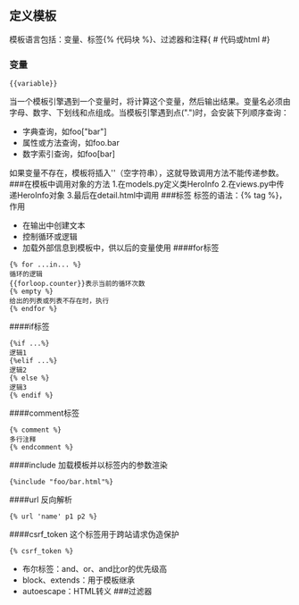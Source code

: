 ## 定义模板

模板语言包括：变量、标签{% 代码块 %}、过滤器和注释{ \# 代码或html \#}

### 变量

```
{{variable}}
```

当一个模板引擎遇到一个变量时，将计算这个变量，然后输出结果。变量名必须由字母、数字、下划线和点组成。当模板引擎遇到点\("."\)时，会安装下列顺序查询：

* 字典查询，如foo\["bar"\]
* 属性或方法查询，如foo.bar
* 数字索引查询，如foo[bar]

如果变量不存在，模板将插入''（空字符串），这就导致调用方法不能传递参数。
###在模板中调用对象的方法
1.在models.py定义类HeroInfo
2.在views.py中传递HeroInfo对象
3.最后在detail.html中调用
###标签
标签的语法：\{% tag %}，作用
* 在输出中创建文本
* 控制循环或逻辑
* 加载外部信息到模板中，供以后的变量使用
####for标签
```
{% for ...in... %}
循环的逻辑
{{forloop.counter}}表示当前的循环次数
{% empty %}
给出的列表或列表不存在时，执行
{% endfor %}
```
####if标签

```
{%if ...%}
逻辑1
{%elif ...%}
逻辑2
{% else %}
逻辑3
{% endif %}
```
####comment标签
```
{% comment %}
多行注释
{% endcomment %}
```
####include
加载模板并以标签内的参数渲染
```
{%include "foo/bar.html"%}
```
####url
反向解析
```
{% url 'name' p1 p2 %}
```
####csrf_token
这个标签用于跨站请求伪造保护
```
{% csrf_token %}
```
* 布尔标签：and、or、and比or的优先级高
* block、extends：用于模板继承
* autoescape：HTML转义
###过滤器